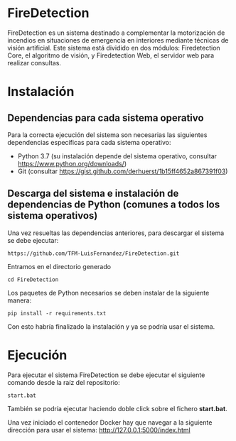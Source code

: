 # FireDetection
FireDetection es un sistema destinado a complementar la motorización de incendios en situaciones de emergencia en interiores mediante técnicas de visión artificial. Este sistema está dividido en dos módulos: Firedetection Core, el algoritmo de visión, y Firedetection Web, el servidor web para realizar consultas.

# Instalación
## Dependencias para cada sistema operativo
Para la correcta ejecución del sistema son necesarias las siguientes dependencias específicas para cada sistema operativo:

- Python 3.7 (su instalación depende del sistema operativo, consultar https://www.python.org/downloads/)
- Git (consultar https://gist.github.com/derhuerst/1b15ff4652a867391f03)

## Descarga del sistema e instalación de dependencias de Python (comunes a todos los sistema operativos)
Una vez resueltas las dependencias anteriores, para descargar el sistema se debe ejecutar:

```
https://github.com/TFM-LuisFernandez/FireDetection.git
```
Entramos en el directorio generado
```
cd FireDetection
```
Los paquetes de Python necesarios se deben instalar de la siguiente manera:
```
pip install -r requirements.txt
```
Con esto habría finalizado la instalación y ya se podría usar el sistema.

# Ejecución
Para ejecutar el sistema FireDetection se debe ejecutar el siguiente comando desde la raíz del repositorio:
```
start.bat
```
También se podría ejecutar haciendo doble click sobre el fichero **start.bat**.

Una vez iniciado el contenedor Docker hay que navegar a la siguiente dirección para usar el sistema: http://127.0.0.1:5000/index.html
